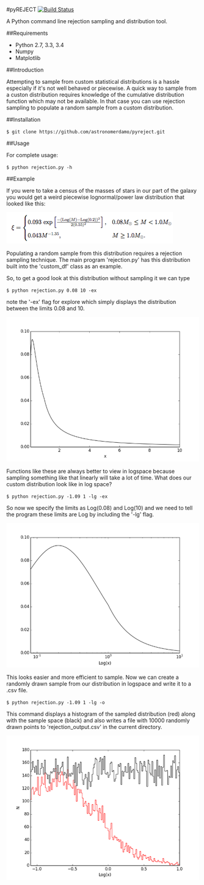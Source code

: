 #pyREJECT [![Build Status](https://travis-ci.org/astronomerdamo/pyreject.svg)](https://travis-ci.org/astronomerdamo/pyreject)

A Python command line rejection sampling and distribution tool.

##Requirements

* Python 2.7, 3.3, 3.4 
* Numpy
* Matplotlib

##Introduction

Attempting to sample from custom statistical distributions is a hassle especially if it's not well behaved or piecewise. A quick way to sample from a custon distribution requires knowledge of the cumulative distribution function which may not be available. In that case you can use rejection sampling to populate a random sample from a custom distribution.

##Installation

`
$ git clone https://github.com/astronomerdamo/pyreject.git
`

##Usage

For complete usage:

`
$ python rejection.py -h
`

##Example

If you were to take a census of the masses of stars in our part of the galaxy you would get a weird piecewise lognormal/power law distribution that looked like this:

![Chabrier2005 IMF](images/imf.png)

Populating a random sample from this distribution requires a rejection sampling technique. The main program 'rejection.py' has this distribution built into the 'custom_df' class as an example.

So, to get a good look at this distribution without sampling it we can type

`
$ python rejection.py 0.08 10 -ex
`

note the '-ex' flag for explore which simply displays the distribution between the limits 0.08 and 10.

![IMF in linear space](images/imf_linear.png)

Functions like these are always better to view in logspace because sampling something like that linearly will take a lot of time. What does our custom distribution look like in log space?

`
$ python rejection.py -1.09 1 -lg -ex
`

So now we specify the limits as Log(0.08) and Log(10) and we need to tell the program these limits are Log by including the '-lg' flag.

![IMF in log space](images/imf_log.png)

This looks easier and more efficient to sample. Now we can create a randomly drawn sample from our distribution in logspace and write it to a .csv file.

`
$ python rejection.py -1.09 1 -lg -o
`

This command displays a histogram of the sampled distribution (red) along with the sample space (black) and also writes a file with 10000 randomly drawn points to 'rejection_output.csv' in the current directory.

![Sampled IMF](images/imf_sample.png)
